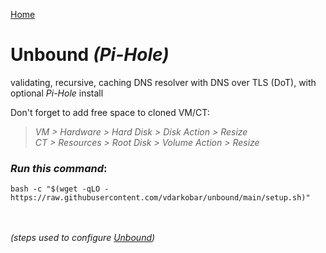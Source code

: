 <p align="left">
  <a href="https://github.com/vdarkobar/Home-Cloud/blob/main/README.md#create-unbound-dns-optional-pi-hole">Home</a>
</p>  

  
# Unbound *(Pi-Hole)*
validating, recursive, caching DNS resolver with DNS over TLS (DoT), with optional *Pi-Hole* install

  
Don't forget to add free space to cloned VM/CT:  
> *VM > Hardware > Hard Disk > Disk Action > Resize*  
> *CT > Resources > Root Disk > Volume Action > Resize*   

  
### *Run this command*:
```
bash -c "$(wget -qLO - https://raw.githubusercontent.com/vdarkobar/unbound/main/setup.sh)"
```

<br><br>
*(steps used to configure <a href="https://github.com/vdarkobar/unbound/blob/main/steps.md">Unbound</a>)*
